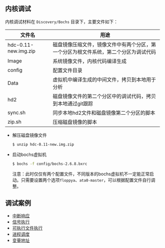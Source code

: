 ## 内核调试

内核调试材料在 `Discovery/Bochs` 目录下，主要文件如下：

| 文件名               | 用途                                                         |
| -------------------- | ------------------------------------------------------------ |
| hdc-0.11-new.img.zip | 磁盘镜像压缩文件，镜像文件中有两个分区，第一个分区为根文件系统，第二个分区为调试代码 |
| Image                | 系统镜像文件，内核代码编译生成                               |
| config               | 配置文件目录                                                 |
| Data                 | 虚拟机中编译生成的中间文件，拷贝到本地用于分析               |
| hd2                  | 磁盘镜像文件的第二个分区中的调试代码，拷贝到本地通过git跟踪  |
| sync.sh              | 同步本地hd2文件和磁盘镜像第二个分区的脚本                    |
| zip.sh               | 压缩磁盘镜像的脚本                                           |





* 解压磁盘镜像文件

  ```bash
  $ unzip hdc-0.11-new.img.zip
  ```

* 启动bochs虚拟机

  ```bash
  $ bochs -f config/bochs-2.6.8.bxrc
  ```

  注意：此时仅仅有两个配置文件，不同版本的bochs虚拟机不一定能正常启动。只需要设置两个选项`floppya`、`ata0-master`，可以根据配置文件自行调整。







## 调试案例

* [中断响应](#中断响应)
* [信号执行](#信号执行)
* [可执行文件执行](#可执行文件执行)
* [进程调度](#进程调度)
* [变量地址](./调试案例-变量地址.md)

























